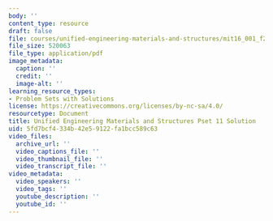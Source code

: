 ```yaml
---
body: ''
content_type: resource
draft: false
file: courses/unified-engineering-materials-and-structures/mit16_001_f21_pset11_sol.pdf
file_size: 520063
file_type: application/pdf
image_metadata:
  caption: ''
  credit: ''
  image-alt: ''
learning_resource_types:
- Problem Sets with Solutions
license: https://creativecommons.org/licenses/by-nc-sa/4.0/
resourcetype: Document
title: Unified Engineering Materials and Structures Pset 11 Solution
uid: 5fd7bcf4-334b-42e5-9122-fa1bcc589c63
video_files:
  archive_url: ''
  video_captions_file: ''
  video_thumbnail_file: ''
  video_transcript_file: ''
video_metadata:
  video_speakers: ''
  video_tags: ''
  youtube_description: ''
  youtube_id: ''
---
```

